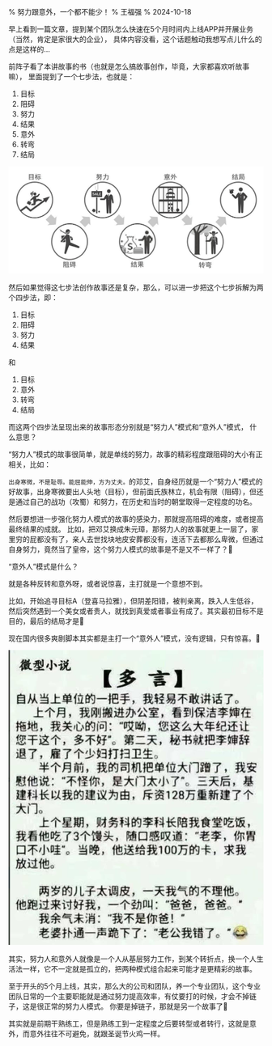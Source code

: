% 努力跟意外，一个都不能少！
% 王福强
% 2024-10-18

早上看到一篇文章，提到某个团队怎么快速在5个月时间内上线APP并开展业务（当然，肯定是家很大的企业）， 具体内容没看，这个话题触动我想写点儿什么的点是这样的...

前阵子看了本讲故事的书（也就是怎么搞故事创作，毕竟，大家都喜欢听故事嘛）， 里面提到了一个七步法，也就是：

1. 目标
2. 阻碍
3. 努力
4. 结果
5. 意外
6. 转弯
7. 结局

![](./images/story-formula.jpg)

然后如果觉得这七步法创作故事还是复杂，那么，可以进一步把这个七步拆解为两个四步法，即：

1. 目标
2. 阻碍
3. 努力
4. 结果

和

1. 目标
5. 意外
6. 转弯
7. 结局

而这两个四步法呈现出来的故事形态分别就是“努力人”模式和“意外人”模式， 什么意思？

“努力人”模式的故事很简单，就是单线的努力，故事的精彩程度跟阻碍的大小有正相关，比如：

`出身寒微，不是耻辱。能屈能伸，方为丈夫。`的邓艾，自身经历就是一个“努力人”模式的好故事，出身寒微要出人头地（目标），但前面氏族林立，机会有限（阻碍），但还是通过自己的战功（攻蜀）和努力，在历史和当时的朝堂取得一定程度的功名。 

然后要想进一步强化努力人模式的故事的感染力，那就提高阻碍的难度，或者提高最终结果的成就。 比如，把邓艾换成朱元璋，那努力人的故事就更上一层了，家里穷的屁都没有了，亲人去世找块地皮安葬都没有，连活下去都那么卑微，但通过自身努力，竟然当了皇帝，这个努力人模式的故事是不是又不一样了？🤣

“意外人”模式是什么？ 

就是各种反转和意外呀，或者说惊喜，主打就是一个意想不到。

比如，开始追寻目标A（登喜马拉雅），但阴差阳错，被判亲离，跌入人生低谷，然后突然遇到一个美女或者贵人，就找到真爱或者事业有成了。其实最初目标不是目的，最后的结局才是🤣

现在国内很多爽剧脚本其实都是主打一个“意外人”模式，没有逻辑，只有惊喜。🤣

![](./images/多言微型小说.jpg)

其实，努力人和意外人就像是一个人从基层努力工作，到某个转折点，换一个人生活法一样，它不一定就是孤立的，把两种模式组合起来可能才是更精彩的故事。

至于开头的5个月上线，其实，那么大的公司和团队，养一个专业团队，这个专业团队日常的一个主要职能就是通过努力提高效率，有仗要打的时候，才会不掉链子，这是很正常的努力人模式。 你要是掉链子，那就是另一个故事了🤣

其实就是前期干熟练工，但是熟练工到一定程度之后要转型或者转行，这就是意外，而意外往往不可避免，就跟圣诞节火鸡一样。








